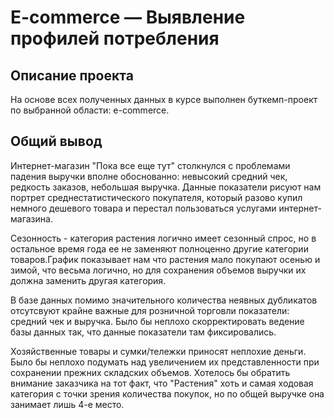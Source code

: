 # E-commerce — Выявление профилей потребления

## Описание проекта
На основе всех полученных данных в курсе выполнен буткемп-проект по выбранной области: e-commerce.

## Общий вывод
Интернет-магазин "Пока все еще тут" столкнулся с проблемами падения выручки вполне обоснованно: невысокий средний чек, редкость заказов, небольшая выручка. Данные показатели рисуют нам портрет среднестатистического покупателя, который разово купил немного дешевого товара и перестал пользоваться услугами интернет-магазина.

Сезонность - категория растения логично имеет сезонный спрос, но в остальное время года ее не заменяют полноценно другие категории товаров.График показывает нам что растения мало покупают осенью и зимой, что весьма логично, но для сохранения объемов выручки их должна заменить другая категория.

В базе данных помимо значительного количества неявных дубликатов отсутсвуют крайне важные для розничной торговли показатели: средний чек и выручка. Было бы неплохо скорректировать ведение базы данных так, что данные показатели там фиксировались.

Хозяйственные товары и сумки/тележки приносят неплохие деньги. Было бы неплохо подумать над увеличением их представленности при сохранении прежних складских объемов. Хотелось бы обратить внимание заказчика на тот факт, что "Растения" хоть и самая ходовая категория с точки зрения количества покупок, но по общей выручке она занимает лишь 4-е место.